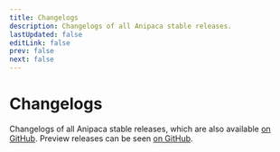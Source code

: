```yaml
---
title: Changelogs
description: Changelogs of all Anipaca stable releases.
lastUpdated: false
editLink: false
prev: false
next: false
---
```


<script setup>
import ChangelogsList from "@theme/components/ChangelogsList.vue";
</script>

# Changelogs

Changelogs of all Anipaca stable releases, which are also available [on GitHub](https://github.com/Anipacaorg/Anipaca/releases). Preview releases can be seen [on GitHub](https://github.com/Anipacaorg/Anipaca-preview/releases).

<ChangelogsList />
